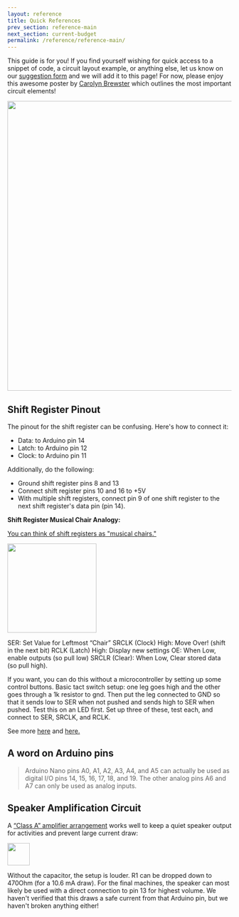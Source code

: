 ```yaml
---
layout: reference
title: Quick References
prev_section: reference-main
next_section: current-budget
permalink: /reference/reference-main/
---
```


This guide is for you! If you find yourself wishing for quick access to a snippet of code, a circuit layout example, or anything else, let us know on our <a href="https://docs.google.com/forms/d/1CZS4cuOhvA9gaFyjlWKAAf6xRf0unapmy681tcqHq-M/viewform?usp=send_form" target="_blank">suggestion form</a> and we will add it to this page! For now, please enjoy this awesome poster by <a href="cbrewste@uoregon.edu">Carolyn Brewster</a> which outlines the most important circuit elements!

<img src="{{site.baseurl}}/img/SPICE-poster.png" style="width: 650px"/>

<!-- <img src="{{ site.baseurl }}/img/d-motor-control.png" style="width: 500px"/> -->

## Shift Register Pinout

The pinout for the shift register can be confusing. Here's how to connect it:

- Data: to Arduino pin 14
- Latch: to Arduino pin 12
- Clock: to Arduino pin 11

Additionally, do the following:

- Ground shift register pins 8 and 13
- Connect shift register pins 10 and 16 to +5V
- With multiple shift registers, connect pin 9 of one shift register to the next shift register's data pin (pin 14).

**Shift Register Musical Chair Analogy:**

<a href="http://bildr.org/2011/02/74hc595/">You can think of shift registers as "musical chairs."</a>

<img src="http://bildr.org/blog/wp-content/uploads/2011/02/574px-SN74HC595-pinout.png" style="width: 200px"/>

SER: Set Value for Leftmost “Chair”
SRCLK (Clock) High: Move Over! (shift in the next bit)
RCLK (Latch) High: Display new settings
OE: When Low, enable outputs (so pull low)
SRCLR (Clear): When Low, Clear stored data (so pull high).

If you want, you can do this without a microcontroller by setting up some control buttons. Basic tact switch setup: one leg goes high and the other goes through a 1k resistor to gnd. Then put the leg connected to GND so that it sends low to SER when not pushed and sends high to SER when pushed. Test this on an LED first. Set up three of these, test each, and connect to SER, SRCLK, and RCLK. 

See more <a href="http://hackaday.com/2013/02/07/learn-shift-registers-without-involving-a-microcontroller/">here</a> and <a href="http://www.learningaboutelectronics.com/Articles/Shift-register-circuit.php">here.</a>

## A word on Arduino pins

> Arduino Nano pins A0, A1, A2, A3, A4, and A5 can actually be used as digital
I/O pins 14, 15, 16, 17, 18, and 19. The other analog pins A6 and A7 can only be used as analog inputs.

## Speaker Amplification Circuit


A <a href="http://electronics.stackexchange.com/questions/129277/how-many-volts-can-a-1-watt-8-ohm-speaker-take">“Class A” amplifier arrangement</a> works well to keep a quiet speaker output for activities and prevent large current draw: 

<img src="http://i.stack.imgur.com/vxynt.png" style="width: 50px"/>

Without the capacitor, the setup is louder. R1 can be dropped down to 470Ohm (for a 10.6 mA draw). For the final machines, the speaker can most likely be used with a direct connection to pin 13 for highest volume. We haven't verified that this draws a safe current from that Arduino pin, but we haven't broken anything either!

